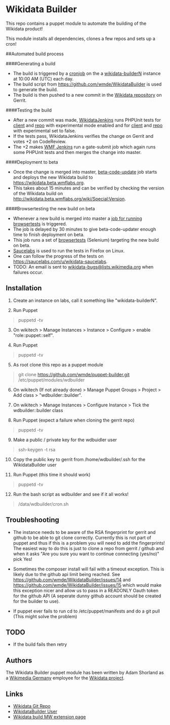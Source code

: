 Wikidata Builder
=========

This repo contains a puppet module to automate the building of the Wikidata product!

This module installs all dependencies, clones a few repos and sets up a cron!

##Automated build process

####Generating a build

* The build is triggered by a [cronjob](https://github.com/addshore/puppet/blob/master/files/wikidatabuilder/cron.sh) on the a [wikidata-builderN](https://wikitech.wikimedia.org/wiki/Nova_Resource:Wikidata-build) instance at 10:00 AM (UTC) each day.
* The build script from https://github.com/wmde/WikidataBuilder is used to generate the build.
* The build is then pushed to a new commit in the [Wikidata repository](https://gerrit.wikimedia.org/r/#/admin/projects/mediawiki/extensions/Wikidata) on Gerrit.

####Testing the build

* After a new commit was made, [WikidataJenkins](http://wikidata-jenkins.wmflabs.org/ci/) runs PHPUnit tests for [client](http://wikidata-jenkins.wmflabs.org/ci/job/wikidata-build-client-tests/) and [repo](http://wikidata-jenkins.wmflabs.org/ci/job/wikidata-build-repo-tests/) with experimental mode enabled and for [client](http://wikidata-jenkins.wmflabs.org/ci/job/wikidata-build-client-tests-nonexperimental/) and [repo](http://wikidata-jenkins.wmflabs.org/ci/job/wikidata-build-repo-tests-nonexperimental/) with experimental set to false.
* If the tests pass, WikidataJenkins verifies the change on Gerrit and votes +2 on CodeReview.
* The +2 makes [WMF Jenkins](https://integration.wikimedia.org/zuul/) run a gate-submit job which again runs some PHPUnit tests and then merges the change into master.

####Deployment to beta

* Once the change is merged into master, [beta-code-update](http://integration.wikimedia.org/ci/job/beta-code-update) job starts and deploys the new Wikidata build to https://wikidata.beta.wmflabs.org.
* This takes about 15 minutes and can be verified by checking the version of the Wikidata build on http://wikidata.beta.wmflabs.org/wiki/Special:Version.

####Browsertesting the new build on beta

* Whenever a new build is merged into master a [job for running browsertests](https://wikidata-jenkins.wmflabs.org/ci/job/wikidata-browsertests-sauce/) is triggered.
* The job is delayed by 30 minutes to give beta-code-updater enough time to finish deployment on beta.
* This job runs a set of [browsertests](https://git.wikimedia.org/tree/mediawiki%2Fextensions%2FWikibase/c4062fdfe5c4349411092a8baf4486454b0a5d59/tests%2Fbrowser) (Selenium) targeting the new build on beta.
* [Saucelabs](https://saucelabs.com/) is used to run the tests in Firefox on Linux.
* One can follow the progress of the tests on https://saucelabs.com/u/wikidata-saucelabs.
* TODO: An email is sent to wikidata-bugs@lists.wikimedia.org when failures occur.

Installation
-----------

1. Create an instance on labs, call it something like "wikidata-builderN".

2. Run Puppet
> puppetd -tv

3. On wikitech > Manage Instances > Instance > Configure > enable "role::puppet::self".

4. Run Puppet
> puppetd -tv

5. As root clone this repo as a puppet module
> git clone https://github.com/wmde/puppet-builder.git /etc/puppet/modules/wdbuilder

6. On wikitech (If not already done) > Manage Puppet Groups > Project > Add class > "wdbuilder::builder".

7. On wikitech > Manage Instances > Configure Instance > Tick the wdbuilder::builder class

8. Run Puppet (expect a failure when cloning the gerrit repo)
> puppetd -tv

9. Make a public / private key for the wdbuidler user
> ssh-keygen -t rsa

10. Copy the public key to gerrit from /home/wdbuilder/.ssh for the WikidataBuilder user

11. Run Puppet (this time it should work)
> puppetd -tv

12. Run the bash script as wdbuilder and see if it all works!
> /data/wdbuilder/cron.sh

Troubleshooting
-----------

* The instance needs to be aware of the RSA fingerprint for gerrit and github to be able to git clone correctly.
Currently this is not part of puppet and thus if this is a problem you will need to add the fingerprints!
The easiest way to do this is just to clone a repo from gerrit / github and when it asks "Are you sure you want to continue connecting (yes/no)" pick Yes!

* Sometimes the composer install will fail with a timeout exception. This is likely due to the github api limit being reached. See https://github.com/wmde/WikidataBuilder/issues/14 and https://github.com/wmde/WikidataBuilder/issues/15 which would make this exception nicer and allow us to pass in a READONLY Oauth token for the github API (A seperate dunny github account should be created for the builder to use).

* If puppet ever fails to run cd to /etc/puppet/manifests and do a git pull (This might solve the problem)

TODO
-----------

* If the build fails then retry

## Authors

The Wikidata Builder puppet module has been written by Adam Shorland as a [Wikimedia Germany](https://wikimedia.de) employee for the
[Wikidata project](https://wikidata.org/).

## Links

* [Wikidata Git Repo](http://git.wikimedia.org/summary/mediawiki%2Fextensions%2FWikidata)
* [WikidataBuilder User](http://git.wikimedia.org/search/?s=WikidataBuilder&r=mediawiki/extensions/Wikidata&st=AUTHOR&h=refs/heads/master)
* [Wikidata build MW extension page](https://www.mediawiki.org/wiki/Extension:Wikidata_build)
